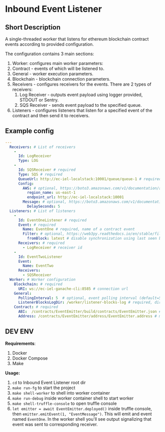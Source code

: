 # Inbound Event Listener

## Short Description
A single-threaded worker that listens for ethereum blockchain contract events according to provided configuration.

The configuration contains 3 main sections:
1. Worker: configures main worker parameters:
  1. Contract - events of which will be listened to.
  1. General - worker execution parameters.
  1. Blockchain - blockchain connection parameters.
1. Receivers - configures receivers for the events. There are 2 types of receivers:
    1. Log Receiver - outputs event payload using logger provided, STDOUT or Sentry.
    1. SQS Receiver - sends event payload to the specified queue.
1. Listeners - configures listeners that listen for a specified event of the contract and then send it to receivers.


## Example config

```yaml
---
  Receivers: # List of receivers
    -
      Id: LogReceiver
      Type: LOG
    -
      Id: SQSReceiver # required
      Type: SQS # required
      QueueUrl: http://ec-iel-localstack:10001/queue/queue-1 # required
      Config:
        AWS: # optional, https://boto3.amazonaws.com/v1/documentation/api/latest/reference/core/session.html
          region_name: us-east-1
          endpoint_url: http://ec-iel-localstack:10001
        Message: # optional, https://boto3.amazonaws.com/v1/documentation/api/latest/reference/services/sqs.html#SQS.Queue.send_message
          DelaySeconds: 5
  Listeners: # List of listeners
    -
      Id: EventOneListener # required
      Event: # required
        Name: EventOne # required, name of a contract event
        Filter: # optional, https://web3py.readthedocs.io/en/stable/filters.html#event-log-filters
          fromBlock: latest # disable synchronization using last seen block file
      Receivers: # required
        - LogReceiver # receiver id
    -
      Id: EventTwoListener
      Event:
        Name: EventTwo
      Receivers:
        - SQSReceiver
  Worker: # Worker configuration
    Blockchain: # required
      URI: ws://ec-iel-ganache-cli:8585 # connection url
    General:
      PollingInterval: 5  # optional, event polling interval (default=5)
      ListenerBlocksLogDir: /worker/listener-blocks-log # required, directory where worker records last seen blocks for each listener separately
    Contract: # required
      ABI:  /contracts/EventEmitter/build/contracts/EventEmitter.json # contract abi file, abi must be under "abi" key
      Address: /contracts/EventEmitter/address/EventEmitter.address # must contain contract address, single line

```


## DEV ENV

**Requirements**:
1. Docker
1. Docker Compose
1. Make

**Usage:**
1. ``cd`` to Inbound Event Listener root dir
1. ```make run-fg``` to start the project
1. ```make shell-worker``` to shell into worker container
1. ```make run-debug``` inside worker container shell to start worker
1. ```make shell-truffle-console``` to open truffle console
1. ```let emitter = await EventEmitter.deployed()``` inside truffle console, then ```emitter.emitEvent(1, "EventMessage")```. This will emit and event named ```EventOne```. In the worker shell you'll see output signalizing that event was sent to corresponding receiver.
